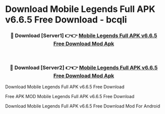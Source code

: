 # Download Mobile Legends Full APK v6.6.5 Free Download - bcqli



<div align="center">
<h3>🔴 Download [Server1] 👉👉 <a href="https://momento.my/?title=Mobile_Legends_Full_APK_v6.6.5_Free_Download">Mobile Legends Full APK v6.6.5 Free Download Mod Apk</a></h3><br>

<h3>🔴 Download [Server2] 👉👉 <a href="https://momento.my/?title=Mobile_Legends_Full_APK_v6.6.5_Free_Download">Mobile Legends Full APK v6.6.5 Free Download Mod Apk</a></h3>
</div>



Download Mobile Legends Full APK v6.6.5 Free Download 

Free APK MOD Mobile Legends Full APK v6.6.5 Free Download 

Download Mobile Legends Full APK v6.6.5 Free Download Mod For Android
